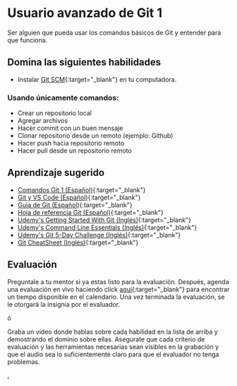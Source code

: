 # Usuario avanzado de Git 1

Ser alguien que pueda usar los comandos básicos de Git y entender para que funciona.

## Domina las siguientes habilidades

* Instalar [Git SCM](https://git-scm.com/downloads){:target="_blank"} en tu computadora.

### Usando únicamente comandos:

* Crear un repositorio local
* Agregar archivos
* Hacer commit con un buen mensaje
* Clonar repositorio desde un remoto (ejemplo: Github)
* Hacer push hacia repositorio remoto
* Hacer pull desde un repositorio remoto

## Aprendizaje sugerido

* [Comandos Git 1 (Español)](https://www.youtube.com/watch?v=iT4UOkyI09k){:target="_blank"}
* [Git y VS Code (Español)](https://www.youtube.com/watch?v=jPQQISFOkRE&t=51s){:target="_blank"}
* [Guia de Git (Español)](https://rogerdudler.github.io/git-guide/index.es.html){:target="_blank"}
* [Hoja de referencia Git (Español)](https://training.github.com/downloads/es_ES/github-git-cheat-sheet.pdf){:target="_blank"}
* [Udemy's Getting Started With Git (Inglés)](https://www.udemy.com/course/git-started-with-github/?LSNPUBID=JVFxdTr9V80&ranEAID=JVFxdTr9V80&ranMID=39197&ranSiteID=JVFxdTr9V80-LcWa2fBnTmPI5KyCoiS5ug){:target="_blank"}
* [Udemy's Command Line Essentials (Inglés)](https://www.udemy.com/course/git-bash/?LSNPUBID=JVFxdTr9V80&ranEAID=JVFxdTr9V80&ranMID=39197&ranSiteID=JVFxdTr9V80-uvcZ4.yYfUqcznE3sExmVg){:target="_blank"}
* [Udemy's Git 5-Day Challenge (Inglés)](https://www.udemy.com/course/the-ultimate-git-5-day-challenge/?LSNPUBID=JVFxdTr9V80&ranEAID=JVFxdTr9V80&ranMID=39197&ranSiteID=JVFxdTr9V80-C4A7acx79m1Ej_KjcGpvag){:target="_blank"}
* [Git CheatSheet (Inglés)](https://dev.to/vishnuchilamakuru/git-cheatsheet-1oaj){:target="_blank"}

## Evaluación

Preguntale a tu mentor si ya estas listo para la evaluación. Después, agenda una evaluación en vivo haciendo click [aquí](https://calendly.com/codex-evaluations/1?a1=Git%20Power%20User%201&a2=xqS6trYnQmqoETwTIdhIeQ){:target="_blank"} para encontrar un tiempo disponible en el calendario. Una vez terminada la evaluación, se le otorgará la insignia por el evaluador.

ó

Graba un video donde hablas sobre cada habilidad en la lista de arriba y demostrando el dominio sobre ellas. Asegurate que cada criterio de evaluación y las herramientas necesarias sean visibles en la grabación y que el audio sea lo suficientemente claro para que el evaluador no tenga problemas.

[.](level-1)